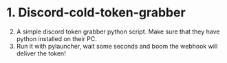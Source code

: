 # 1. Discord-cold-token-grabber
2. A simple discord token grabber python script. Make sure that they have python installed on their PC.
3. Run it with pylauncher, wait some seconds and boom the webhook will deliver the token!
